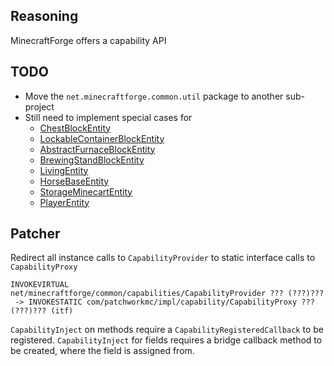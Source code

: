 ## Reasoning
MinecraftForge offers a capability API

## TODO
* Move the `net.minecraftforge.common.util` package to another sub-project
* Still need to implement special cases for
  * [ChestBlockEntity](https://github.com/MinecraftForge/MinecraftForge/blob/d28cd0352b6b0fe86e062f29e681c3b14572c6d5/patches/minecraft/net/minecraft/tileentity/ChestTileEntity.java.patch#L34-L43)
  * [LockableContainerBlockEntity](https://github.com/MinecraftForge/MinecraftForge/blob/d28cd0352b6b0fe86e062f29e681c3b14572c6d5/patches/minecraft/net/minecraft/tileentity/LockableTileEntity.java.patch#L13-L19)
  * [AbstractFurnaceBlockEntity](https://github.com/MinecraftForge/MinecraftForge/blob/d28cd0352b6b0fe86e062f29e681c3b14572c6d5/patches/minecraft/net/minecraft/tileentity/AbstractFurnaceTileEntity.java.patch#L123-L134)
  * [BrewingStandBlockEntity](https://github.com/MinecraftForge/MinecraftForge/blob/d28cd0352b6b0fe86e062f29e681c3b14572c6d5/patches/minecraft/net/minecraft/tileentity/BrewingStandTileEntity.java.patch#L57-L68)
  * [LivingEntity](https://github.com/MinecraftForge/MinecraftForge/blob/d28cd0352b6b0fe86e062f29e681c3b14572c6d5/patches/minecraft/net/minecraft/entity/LivingEntity.java.patch#L488-L496)
  * [HorseBaseEntity](https://github.com/MinecraftForge/MinecraftForge/blob/d28cd0352b6b0fe86e062f29e681c3b14572c6d5/patches/minecraft/net/minecraft/entity/passive/horse/AbstractHorseEntity.java.patch#L43-L48)
  * [StorageMinecartEntity](https://github.com/MinecraftForge/MinecraftForge/blob/d28cd0352b6b0fe86e062f29e681c3b14572c6d5/patches/minecraft/net/minecraft/entity/item/minecart/ContainerMinecartEntity.java.patch#L44-L49)
  * [PlayerEntity](https://github.com/MinecraftForge/MinecraftForge/blob/d28cd0352b6b0fe86e062f29e681c3b14572c6d5/patches/minecraft/net/minecraft/entity/player/PlayerEntity.java.patch#L497-L505)

## Patcher
Redirect all instance calls to `CapabilityProvider` to static interface calls to `CapabilityProxy`
```
INVOKEVIRTUAL net/minecraftforge/common/capabilities/CapabilityProvider ??? (???)???
 -> INVOKESTATIC com/patchworkmc/impl/capability/CapabilityProxy ??? (???)??? (itf)
```
`CapabilityInject` on methods require a `CapabilityRegisteredCallback` to be registered. `CapabilityInject` for fields
requires a bridge callback method to be created, where the field is assigned from.
